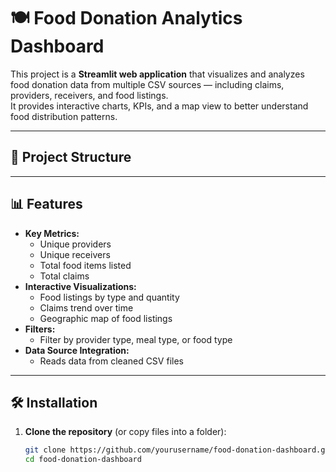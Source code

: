 # 🍽️ Food Donation Analytics Dashboard

This project is a **Streamlit web application** that visualizes and analyzes food donation data from multiple CSV sources — including claims, providers, receivers, and food listings.  
It provides interactive charts, KPIs, and a map view to better understand food distribution patterns.

---

## 📂 Project Structure


---

## 📊 Features

- **Key Metrics:**
  - Unique providers
  - Unique receivers
  - Total food items listed
  - Total claims
- **Interactive Visualizations:**
  - Food listings by type and quantity
  - Claims trend over time
  - Geographic map of food listings
- **Filters:**
  - Filter by provider type, meal type, or food type
- **Data Source Integration:**
  - Reads data from cleaned CSV files

---

## 🛠️ Installation

1. **Clone the repository** (or copy files into a folder):
   ```bash
   git clone https://github.com/yourusername/food-donation-dashboard.git
   cd food-donation-dashboard
